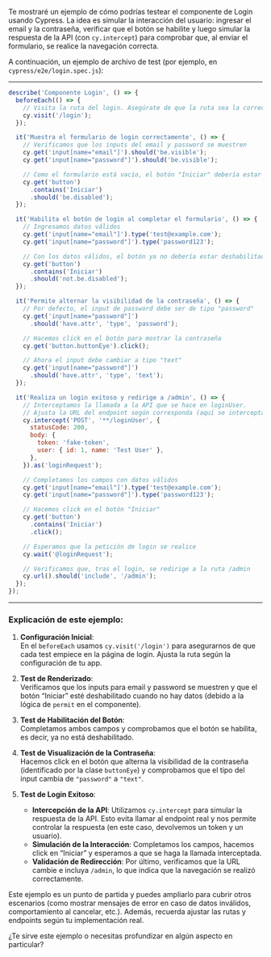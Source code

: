 Te mostraré un ejemplo de cómo podrías testear el componente de Login usando Cypress. La idea es simular la interacción del usuario: ingresar el email y la contraseña, verificar que el botón se habilite y luego simular la respuesta de la API (con `cy.intercept`) para comprobar que, al enviar el formulario, se realice la navegación correcta.

A continuación, un ejemplo de archivo de test (por ejemplo, en `cypress/e2e/login.spec.js`):

---

```js
describe('Componente Login', () => {
  beforeEach(() => {
    // Visita la ruta del login. Asegúrate de que la ruta sea la correcta.
    cy.visit('/login');
  });

  it('Muestra el formulario de login correctamente', () => {
    // Verificamos que los inputs del email y password se muestren
    cy.get('input[name="email"]').should('be.visible');
    cy.get('input[name="password"]').should('be.visible');

    // Como el formulario está vacío, el botón "Iniciar" debería estar deshabilitado.
    cy.get('button')
      .contains('Iniciar')
      .should('be.disabled');
  });

  it('Habilita el botón de login al completar el formulario', () => {
    // Ingresamos datos válidos
    cy.get('input[name="email"]').type('test@example.com');
    cy.get('input[name="password"]').type('password123');

    // Con los datos válidos, el botón ya no debería estar deshabilitado
    cy.get('button')
      .contains('Iniciar')
      .should('not.be.disabled');
  });

  it('Permite alternar la visibilidad de la contraseña', () => {
    // Por defecto, el input de password debe ser de tipo "password"
    cy.get('input[name="password"]')
      .should('have.attr', 'type', 'password');

    // Hacemos click en el botón para mostrar la contraseña
    cy.get('button.buttonEye').click();

    // Ahora el input debe cambiar a tipo "text"
    cy.get('input[name="password"]')
      .should('have.attr', 'type', 'text');
  });

  it('Realiza un login exitoso y redirige a /admin', () => {
    // Interceptamos la llamada a la API que se hace en loginUser.
    // Ajusta la URL del endpoint según corresponda (aquí se intercepta cualquier URL que contenga "loginUser")
    cy.intercept('POST', '**/loginUser', {
      statusCode: 200,
      body: {
        token: 'fake-token',
        user: { id: 1, name: 'Test User' },
      },
    }).as('loginRequest');

    // Completamos los campos con datos válidos
    cy.get('input[name="email"]').type('test@example.com');
    cy.get('input[name="password"]').type('password123');

    // Hacemos click en el botón "Iniciar"
    cy.get('button')
      .contains('Iniciar')
      .click();

    // Esperamos que la petición de login se realice
    cy.wait('@loginRequest');

    // Verificamos que, tras el login, se redirige a la ruta /admin
    cy.url().should('include', '/admin');
  });
});
```

---

### Explicación de este ejemplo:

1. **Configuración Inicial**:  
   En el `beforeEach` usamos `cy.visit('/login')` para asegurarnos de que cada test empiece en la página de login. Ajusta la ruta según la configuración de tu app.

2. **Test de Renderizado**:  
   Verificamos que los inputs para email y password se muestren y que el botón “Iniciar” esté deshabilitado cuando no hay datos (debido a la lógica de `permit` en el componente).

3. **Test de Habilitación del Botón**:  
   Completamos ambos campos y comprobamos que el botón se habilita, es decir, ya no está deshabilitado.

4. **Test de Visualización de la Contraseña**:  
   Hacemos click en el botón que alterna la visibilidad de la contraseña (identificado por la clase `buttonEye`) y comprobamos que el tipo del input cambia de `"password"` a `"text"`.

5. **Test de Login Exitoso**:  
   - **Intercepción de la API**: Utilizamos `cy.intercept` para simular la respuesta de la API. Esto evita llamar al endpoint real y nos permite controlar la respuesta (en este caso, devolvemos un token y un usuario).
   - **Simulación de la Interacción**: Completamos los campos, hacemos click en “Iniciar” y esperamos a que se haga la llamada interceptada.
   - **Validación de Redirección**: Por último, verificamos que la URL cambie e incluya `/admin`, lo que indica que la navegación se realizó correctamente.

Este ejemplo es un punto de partida y puedes ampliarlo para cubrir otros escenarios (como mostrar mensajes de error en caso de datos inválidos, comportamiento al cancelar, etc.). Además, recuerda ajustar las rutas y endpoints según tu implementación real.

¿Te sirve este ejemplo o necesitas profundizar en algún aspecto en particular?